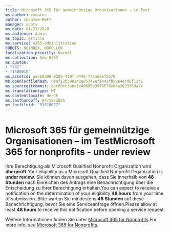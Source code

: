 ```yaml
---
title: Microsoft 365 für gemeinnützige Organisationen – im Test
ms.author: cmcatee
author: cmcatee-MSFT
manager: scotv
ms.date: 04/21/2020
ms.audience: Admin
ms.topic: article
ms.service: o365-administration
ROBOTS: NOINDEX, NOFOLLOW
localization_priority: Normal
ms.collection: Adm_O365
ms.custom:
- "341"
- "1500010"
ms.assetid: aaeb8a90-8265-410f-a495-734ae5e75a76
ms.openlocfilehash: 0e8f12b390240e85742efa441fb09a4ecd6f11c1
ms.sourcegitcommit: 8bc60ec34bc1e40685e3976576e04a2623f63a7c
ms.translationtype: MT
ms.contentlocale: de-DE
ms.lasthandoff: 04/15/2021
ms.locfileid: "51810627"
---
```

# <a name="microsoft-365-for-nonprofits---under-review"></a><span data-ttu-id="23e86-102">Microsoft 365 für gemeinnützige Organisationen – im Test</span><span class="sxs-lookup"><span data-stu-id="23e86-102">Microsoft 365 for nonprofits - under review</span></span>

<span data-ttu-id="23e86-103">Ihre Berechtigung als Microsoft Qualified Nonprofit Organization wird **überprüft.**</span><span class="sxs-lookup"><span data-stu-id="23e86-103">Your eligibility as a Microsoft Qualified Nonprofit Organization is **under review**.</span></span> <span data-ttu-id="23e86-104">Sie können davon ausgehen, dass Sie innerhalb von **48 Stunden** nach Einreichen des Antrags eine Benachrichtigung über die Entscheidung zu Ihrer Berechtigung erhalten.</span><span class="sxs-lookup"><span data-stu-id="23e86-104">You can expect to receive a notification on the determination of your eligibility **48 hours** from your time of submission.</span></span> <span data-ttu-id="23e86-105">Bitte warten Sie mindestens **48 Stunden** auf diese Benachrichtigung, bevor Sie eine Serviceanfrage öffnen.</span><span class="sxs-lookup"><span data-stu-id="23e86-105">Please allow at least **48 hours** to receive this notification before opening a service request.</span></span> 

<span data-ttu-id="23e86-106">Weitere Informationen finden Sie unter [Microsoft 365 for Nonprofits](https://www.microsoft.com/nonprofits/microsoft-365).</span><span class="sxs-lookup"><span data-stu-id="23e86-106">For more info, see [Microsoft 365 for Nonprofits](https://www.microsoft.com/nonprofits/microsoft-365).</span></span> 
